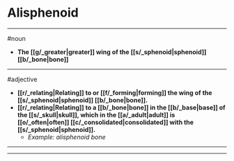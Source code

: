 # Alisphenoid
---
#noun
- **The [[g/_greater|greater]] wing of the [[s/_sphenoid|sphenoid]] [[b/_bone|bone]]**
---
#adjective
- **[[r/_relating|Relating]] to or [[f/_forming|forming]] the wing of the [[s/_sphenoid|sphenoid]] [[b/_bone|bone]].**
- **[[r/_relating|Relating]] to a [[b/_bone|bone]] in the [[b/_base|base]] of the [[s/_skull|skull]], which in the [[a/_adult|adult]] is [[o/_often|often]] [[c/_consolidated|consolidated]] with the [[s/_sphenoid|sphenoid]].**
	- _Example: alisphenoid bone_
---
---
